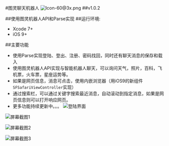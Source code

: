 #图灵聊天机器人
![Icon-60@3x.png](http://upload-images.jianshu.io/upload_images/727794-5f5d5a899832d67c.png?imageMogr2/auto-orient/strip%7CimageView2/2/w/1240)
##v1.0.2

##使用图灵机器人API和Parse实现
##运行环境:
  -  Xcode 7+
  -  iOS 9+

##主要功能
  -  使用Parse实现登陆、登出、注册、密码找回，同时还有聊天消息的保存和载入
  -  使用图灵机器人API实现与智能机器人聊天，可以询问天气，照片，百科，飞机票，火车票，星座运势等。
  -  如果是网页信息，消息可点击，使用内嵌浏览器（用iOS9的新组件`SFSafariViewController`实现）
  -  通过搜索栏，可以通过关键字搜索最近消息，自动滚动到指定消息，如果是网页信息则可以打开响应网页。
  -  更多功能持续更新中。。。
  ![登陆界面](http://upload-images.jianshu.io/upload_images/727794-c7b9d4e236b9c53b.png?imageMogr2/auto-orient/strip%7CimageView2/2/w/1240)
  
![屏幕截图1](http://upload-images.jianshu.io/upload_images/727794-6df35c940fd76ee5.jpeg?imageMogr2/auto-orient/strip%7CimageView2/2/w/1240)

![屏幕截图2](http://upload-images.jianshu.io/upload_images/727794-1a26c9ca67011a71.jpeg?imageMogr2/auto-orient/strip%7CimageView2/2/w/1240)

![屏幕截图3](http://upload-images.jianshu.io/upload_images/727794-648f7f5c05bd786d.jpeg?imageMogr2/auto-orient/strip%7CimageView2/2/w/1240)
